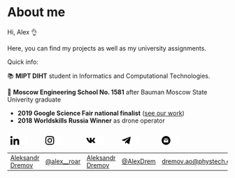 # About me
Hi, Alex 👌

Here, you can find my projects as well as my university assignments.

Quick info:

📚 **MIPT DIHT** student in Informatics and Computational Technologies.

🏫 **Moscow Engineering School No. 1581** after Bauman Moscow State Univerity graduate

- **2019 Google Science Fair national finalist** (<a href="https://github.com/AlexRoar/alexroar/blob/main/assets/Future%20of%20aviation-digital%20twin%20and%20prediction%20technologies_Google%20Science%20Fair.pdf">see our work</a>)
- **2018 Worldskills Russia Winner** as drone operator

<table>
    <thead>
      <tr>
      <td><img height="20px" src="https://github.com/AlexRoar/alexroar/raw/main/assets/linkedin.svg"><img height="20px" src="https://github.com/AlexRoar/alexroar/raw/main/assets/linkedin-w.svg"></td>  
      <td><img height="20px" src="https://github.com/AlexRoar/alexroar/raw/main/assets/instagram.svg"><img height="20px" src="https://github.com/AlexRoar/alexroar/raw/main/assets/instagram-w.svg"></td>    
      <td><img height="20px" src="https://github.com/AlexRoar/alexroar/raw/main/assets/vk.svg"><img height="20px" src="https://github.com/AlexRoar/alexroar/raw/main/assets/vk-w.svg"></td>  
      <td><img height="20px" src="https://github.com/AlexRoar/alexroar/raw/main/assets/telegram.svg"><img height="20px" src="https://github.com/AlexRoar/alexroar/raw/main/assets/telegram-w.svg"></td>  
      <td><img height="20px" src="https://github.com/AlexRoar/alexroar/raw/main/assets/gmail.svg"><img height="20px" src="https://github.com/AlexRoar/alexroar/raw/main/assets/gmail-w.svg"></td>  
      <td><img height="20px" src="https://github.com/AlexRoar/alexroar/raw/main/assets/cv.svg">
          <img height="20px" src="https://github.com/AlexRoar/alexroar/raw/main/assets/cv-wh.svg">
          </td>  
      </tr>
    </thead>
    <tbody>
      <tr>
      <td><a href="https://www.linkedin.com/in/aleksandr-dremov-09a216199/">Aleksandr Dremov</a></td>  
      <td><a href="https://www.instagram.com/alex__roar/">@alex__roar</a></td>    
      <td><a href="https://www.linkedin.com/in/aleksandr-dremov-09a216199/">Aleksandr Dremov</a></td>  
      <td><a href="https://t.me/AlexDrem">@AlexDrem</a></td>  
      <td><a href="mailto:dremov.ao@phystech.edu">dremov.ao@phystech.edu</a></td>
      <td><a href="https://github.com/AlexRoar/alexroar/blob/main/CV_ru.pdf">CV</a></td>
      </tr>
    </tbody>
</table>
